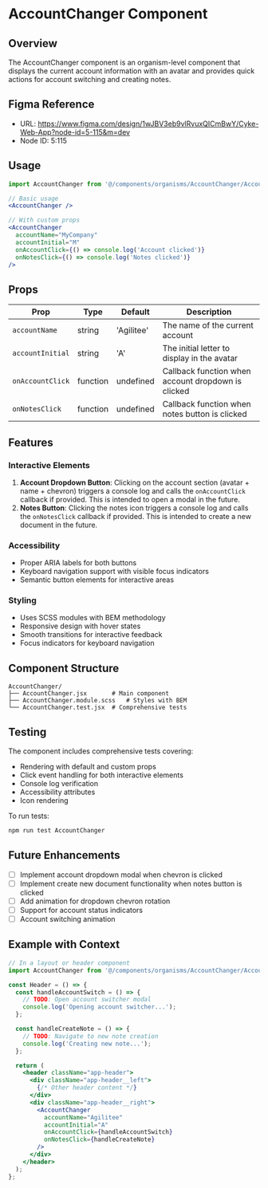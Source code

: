 # AccountChanger Component

## Overview
The AccountChanger component is an organism-level component that displays the current account information with an avatar and provides quick actions for account switching and creating notes.

## Figma Reference
- URL: https://www.figma.com/design/1wJBV3eb9vlRvuxQICmBwY/Cyke-Web-App?node-id=5-115&m=dev
- Node ID: 5:115

## Usage

```jsx
import AccountChanger from '@/components/organisms/AccountChanger/AccountChanger';

// Basic usage
<AccountChanger />

// With custom props
<AccountChanger 
  accountName="MyCompany" 
  accountInitial="M"
  onAccountClick={() => console.log('Account clicked')}
  onNotesClick={() => console.log('Notes clicked')}
/>
```

## Props

| Prop | Type | Default | Description |
|------|------|---------|-------------|
| `accountName` | string | 'Agilitee' | The name of the current account |
| `accountInitial` | string | 'A' | The initial letter to display in the avatar |
| `onAccountClick` | function | undefined | Callback function when account dropdown is clicked |
| `onNotesClick` | function | undefined | Callback function when notes button is clicked |

## Features

### Interactive Elements
1. **Account Dropdown Button**: Clicking on the account section (avatar + name + chevron) triggers a console log and calls the `onAccountClick` callback if provided. This is intended to open a modal in the future.
2. **Notes Button**: Clicking the notes icon triggers a console log and calls the `onNotesClick` callback if provided. This is intended to create a new document in the future.

### Accessibility
- Proper ARIA labels for both buttons
- Keyboard navigation support with visible focus indicators
- Semantic button elements for interactive areas

### Styling
- Uses SCSS modules with BEM methodology
- Responsive design with hover states
- Smooth transitions for interactive feedback
- Focus indicators for keyboard navigation

## Component Structure
```
AccountChanger/
├── AccountChanger.jsx       # Main component
├── AccountChanger.module.scss   # Styles with BEM
└── AccountChanger.test.jsx  # Comprehensive tests
```

## Testing
The component includes comprehensive tests covering:
- Rendering with default and custom props
- Click event handling for both interactive elements
- Console log verification
- Accessibility attributes
- Icon rendering

To run tests:
```bash
npm run test AccountChanger
```

## Future Enhancements
- [ ] Implement account dropdown modal when chevron is clicked
- [ ] Implement create new document functionality when notes button is clicked
- [ ] Add animation for dropdown chevron rotation
- [ ] Support for account status indicators
- [ ] Account switching animation

## Example with Context
```jsx
// In a layout or header component
import AccountChanger from '@/components/organisms/AccountChanger/AccountChanger';

const Header = () => {
  const handleAccountSwitch = () => {
    // TODO: Open account switcher modal
    console.log('Opening account switcher...');
  };

  const handleCreateNote = () => {
    // TODO: Navigate to new note creation
    console.log('Creating new note...');
  };

  return (
    <header className="app-header">
      <div className="app-header__left">
        {/* Other header content */}
      </div>
      <div className="app-header__right">
        <AccountChanger
          accountName="Agilitee"
          accountInitial="A"
          onAccountClick={handleAccountSwitch}
          onNotesClick={handleCreateNote}
        />
      </div>
    </header>
  );
};
```